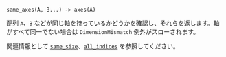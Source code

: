```
same_axes(A, B...) -> axes(A)
```

配列 `A`、`B` などが同じ軸を持っているかどうかを確認し、それらを返します。軸がすべて同一でない場合は `DimensionMismatch` 例外がスローされます。

関連情報として [`same_size`](@ref)、[`all_indices`](@ref) を参照してください。
